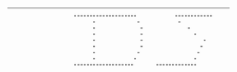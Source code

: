 ---------------------------------------------------------




                         """"""""""""""""""""            """"""""""""               
                               "             "            "
                               "              "              " 
                               "              "                "    
                               "              "                   "
                               "              "                  "  
                               "             "                  "
                               "            "                  "
                         """""""""""""""""""       """""""""""""

